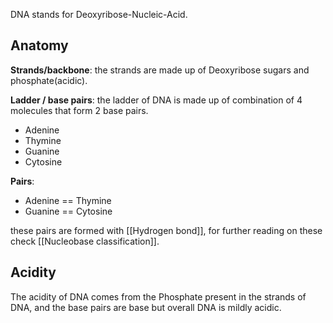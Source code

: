 DNA stands for Deoxyribose-Nucleic-Acid.

## Anatomy

**Strands/backbone**: the strands are made up of Deoxyribose sugars and phosphate(acidic).

**Ladder / base pairs**: the ladder of DNA is made up of combination of 4 molecules that form 2 base pairs.

- Adenine
- Thymine
- Guanine
- Cytosine

**Pairs**:

- Adenine == Thymine
- Guanine == Cytosine

these pairs are formed with [[Hydrogen bond]], for further reading on these check [[Nucleobase classification]].

## Acidity

The acidity of DNA comes from the Phosphate present in the strands of DNA, and the base pairs are base but overall DNA is mildly acidic.